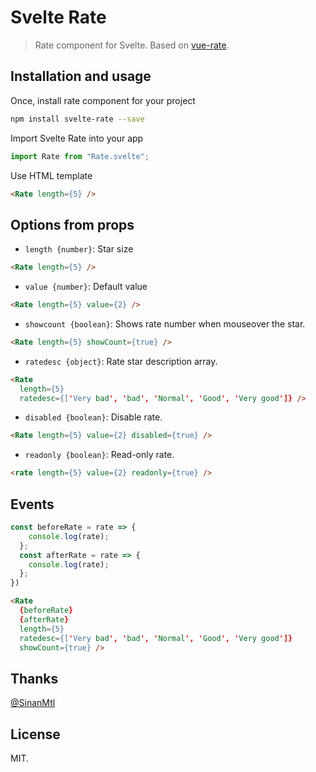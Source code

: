 # Svelte Rate

> Rate component for Svelte. Based on [vue-rate](https://github.com/SinanMtl/vue-rate).

## Installation and usage

Once, install rate component for your project

```bash
npm install svelte-rate --save
```

Import Svelte Rate into your app

```javascript
import Rate from "Rate.svelte";

```

Use HTML template

```html
<Rate length={5} />
```

## Options from props

- `length {number}`: Star size

```html
<Rate length={5} />
```

- `value {number}`: Default value

```html
<Rate length={5} value={2} />
```

- `showcount {boolean}`: Shows rate number when mouseover the star.

```html
<Rate length={5} showCount={true} />
```

- `ratedesc {object}`: Rate star description array. 

```html
<Rate
  length={5}
  ratedesc={['Very bad', 'bad', 'Normal', 'Good', 'Very good']} />

```

- `disabled {boolean}`: Disable rate.

```html
<Rate length={5} value={2} disabled={true} />
```

- `readonly {boolean}`: Read-only rate.

```html
<rate length={5} value={2} readonly={true} />
```



## Events

```javascript
const beforeRate = rate => {
    console.log(rate);
  };
  const afterRate = rate => {
    console.log(rate);
  };
})
```

```html
<Rate
  {beforeRate}
  {afterRate}
  length={5}
  ratedesc={['Very bad', 'bad', 'Normal', 'Good', 'Very good']}
  showCount={true} />

```
## Thanks
 [@SinanMtl](https://github.com/SinanMtl)

## License

MIT.
